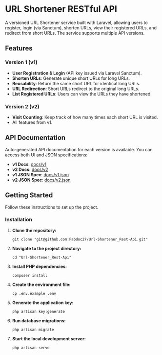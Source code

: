 # URL Shortener RESTful API

A versioned URL Shortener service built with Laravel, allowing users to register, login (via Sanctum), shorten URLs, view their registered URLs, and redirect from short URLs. The service supports multiple API versions.

## Features

### Version 1 (v1)

-   **User Registration & Login** (API key issued via Laravel Sanctum).
-   **Shorten URLs**: Generate unique short URLs for long URLs.
-   **Reusability**: Return the same short URL for identical long URLs.
-   **URL Redirection**: Short URLs redirect to the original long URLs.
-   **List Registered URLs**: Users can view the URLs they have shortened.

### Version 2 (v2)

-   **Visit Counting**: Keep track of how many times each short URL is visited.
-   All features from v1.

## API Documentation

Auto-generated API documentation for each version is available. You can access both UI and JSON specifications:

-   **v1 Docs**: [docs/v1](http://localhost:your-port/docs/v1)
-   **v2 Docs**: [docs/v2](http://localhost:your-port/docs/v2)
-   **v1 JSON Spec**: [docs/v1.json](http://localhost:your-port/docs/v1.json)
-   **v2 JSON Spec**: [docs/v2.json](http://localhost:your-port/docs/v2.json)

## Getting Started

Follow these instructions to set up the project.

### Installation

1. **Clone the repository:**

    ```shell
    git clone "git@github.com:Fabdoc27/Url-Shortener_Rest-Api.git"
    ```

2. **Navigate to the project directory:**

    ```shell
    cd "Url-Shortener_Rest-Api"
    ```

3. **Install PHP dependencies:**

    ```shell
    composer install
    ```

4. **Create the environment file:**

    ```shell
    cp .env.example .env
    ```

5. **Generate the application key:**

    ```shell
    php artisan key:generate
    ```

6. **Run database migrations:**

    ```shell
    php artisan migrate
    ```

7. **Start the local development server:**

    ```shell
    php artisan serve
    ```

